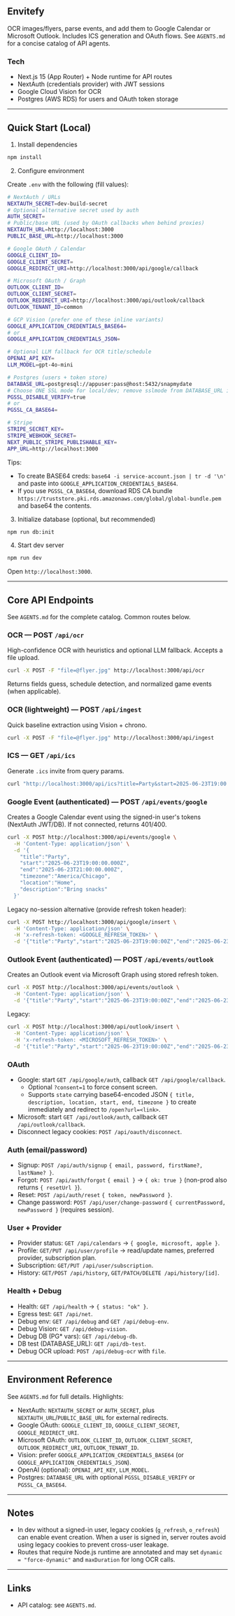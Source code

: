 ## Envitefy

OCR images/flyers, parse events, and add them to Google Calendar or Microsoft Outlook. Includes ICS generation and OAuth flows. See `AGENTS.md` for a concise catalog of API agents.

### Tech

- Next.js 15 (App Router) + Node runtime for API routes
- NextAuth (credentials provider) with JWT sessions
- Google Cloud Vision for OCR
- Postgres (AWS RDS) for users and OAuth token storage

---

## Quick Start (Local)

1. Install dependencies

```bash
npm install
```

2. Configure environment

Create `.env` with the following (fill values):

```bash
# NextAuth / URLs
NEXTAUTH_SECRET=dev-build-secret
# Optional alternative secret used by auth
AUTH_SECRET=
# Public/base URL (used by OAuth callbacks when behind proxies)
NEXTAUTH_URL=http://localhost:3000
PUBLIC_BASE_URL=http://localhost:3000

# Google OAuth / Calendar
GOOGLE_CLIENT_ID=
GOOGLE_CLIENT_SECRET=
GOOGLE_REDIRECT_URI=http://localhost:3000/api/google/callback

# Microsoft OAuth / Graph
OUTLOOK_CLIENT_ID=
OUTLOOK_CLIENT_SECRET=
OUTLOOK_REDIRECT_URI=http://localhost:3000/api/outlook/callback
OUTLOOK_TENANT_ID=common

# GCP Vision (prefer one of these inline variants)
GOOGLE_APPLICATION_CREDENTIALS_BASE64=
# or
GOOGLE_APPLICATION_CREDENTIALS_JSON=

# Optional LLM fallback for OCR title/schedule
OPENAI_API_KEY=
LLM_MODEL=gpt-4o-mini

# Postgres (users + token store)
DATABASE_URL=postgresql://appuser:pass@host:5432/snapmydate
# Choose ONE SSL mode for local/dev; remove sslmode from DATABASE_URL if using these
PGSSL_DISABLE_VERIFY=true
# or
PGSSL_CA_BASE64=

# Stripe
STRIPE_SECRET_KEY=
STRIPE_WEBHOOK_SECRET=
NEXT_PUBLIC_STRIPE_PUBLISHABLE_KEY=
APP_URL=http://localhost:3000
```

Tips:

- To create BASE64 creds: `base64 -i service-account.json | tr -d '\n'` and paste into `GOOGLE_APPLICATION_CREDENTIALS_BASE64`.
- If you use `PGSSL_CA_BASE64`, download RDS CA bundle `https://truststore.pki.rds.amazonaws.com/global/global-bundle.pem` and base64 the contents.

3. Initialize database (optional, but recommended)

```bash
npm run db:init
```

4. Start dev server

```bash
npm run dev
```

Open `http://localhost:3000`.

---

## Core API Endpoints

See `AGENTS.md` for the complete catalog. Common routes below.

### OCR — POST `/api/ocr`

High-confidence OCR with heuristics and optional LLM fallback. Accepts a file upload.

```bash
curl -X POST -F "file=@flyer.jpg" http://localhost:3000/api/ocr
```

Returns fields guess, schedule detection, and normalized game events (when applicable).

### OCR (lightweight) — POST `/api/ingest`

Quick baseline extraction using Vision + chrono.

```bash
curl -X POST -F "file=@flyer.jpg" http://localhost:3000/api/ingest
```

### ICS — GET `/api/ics`

Generate `.ics` invite from query params.

```bash
curl "http://localhost:3000/api/ics?title=Party&start=2025-06-23T19:00:00Z&end=2025-06-23T21:00:00Z&location=Home&timezone=America/Chicago"
```

### Google Event (authenticated) — POST `/api/events/google`

Creates a Google Calendar event using the signed-in user's tokens (NextAuth JWT/DB). If not connected, returns 401/400.

```bash
curl -X POST http://localhost:3000/api/events/google \
  -H 'Content-Type: application/json' \
  -d '{
    "title":"Party",
    "start":"2025-06-23T19:00:00.000Z",
    "end":"2025-06-23T21:00:00.000Z",
    "timezone":"America/Chicago",
    "location":"Home",
    "description":"Bring snacks"
  }'
```

Legacy no-session alternative (provide refresh token header):

```bash
curl -X POST http://localhost:3000/api/google/insert \
  -H 'Content-Type: application/json' \
  -H 'x-refresh-token: <GOOGLE_REFRESH_TOKEN>' \
  -d '{"title":"Party","start":"2025-06-23T19:00:00Z","end":"2025-06-23T21:00:00Z","location":"Home","description":"...","timezone":"America/Chicago"}'
```

### Outlook Event (authenticated) — POST `/api/events/outlook`

Creates an Outlook event via Microsoft Graph using stored refresh token.

```bash
curl -X POST http://localhost:3000/api/events/outlook \
  -H 'Content-Type: application/json' \
  -d '{"title":"Party","start":"2025-06-23T19:00:00Z","end":"2025-06-23T21:00:00Z","timezone":"America/Chicago"}'
```

Legacy:

```bash
curl -X POST http://localhost:3000/api/outlook/insert \
  -H 'Content-Type: application/json' \
  -H 'x-refresh-token: <MICROSOFT_REFRESH_TOKEN>' \
  -d '{"title":"Party","start":"2025-06-23T19:00:00Z","end":"2025-06-23T21:00:00Z","location":"Home","description":"...","timezone":"America/Chicago"}'
```

### OAuth

- Google: start `GET /api/google/auth`, callback `GET /api/google/callback`.
  - Optional `?consent=1` to force consent screen.
  - Supports `state` carrying base64-encoded JSON `{ title, description, location, start, end, timezone }` to create immediately and redirect to `/open?url=<link>`.
- Microsoft: start `GET /api/outlook/auth`, callback `GET /api/outlook/callback`.
- Disconnect legacy cookies: `POST /api/oauth/disconnect`.

### Auth (email/password)

- Signup: `POST /api/auth/signup` `{ email, password, firstName?, lastName? }`.
- Forgot: `POST /api/auth/forgot` `{ email }` → `{ ok: true }` (non-prod also returns `{ resetUrl }`).
- Reset: `POST /api/auth/reset` `{ token, newPassword }`.
- Change password: `POST /api/user/change-password` `{ currentPassword, newPassword }` (requires session).

### User + Provider

- Provider status: `GET /api/calendars` → `{ google, microsoft, apple }`.
- Profile: `GET/PUT /api/user/profile` → read/update names, preferred provider, subscription plan.
- Subscription: `GET/PUT /api/user/subscription`.
- History: `GET/POST /api/history`, `GET/PATCH/DELETE /api/history/[id]`.

### Health + Debug

- Health: `GET /api/health` → `{ status: "ok" }`.
- Egress test: `GET /api/net`.
- Debug env: `GET /api/debug` and `GET /api/debug-env`.
- Debug Vision: `GET /api/debug-vision`.
- Debug DB (PG\* vars): `GET /api/debug-db`.
- DB test (DATABASE_URL): `GET /api/db-test`.
- Debug OCR upload: `POST /api/debug-ocr` with `file`.

---

## Environment Reference

See `AGENTS.md` for full details. Highlights:

- NextAuth: `NEXTAUTH_SECRET` or `AUTH_SECRET`, plus `NEXTAUTH_URL`/`PUBLIC_BASE_URL` for external redirects.
- Google OAuth: `GOOGLE_CLIENT_ID`, `GOOGLE_CLIENT_SECRET`, `GOOGLE_REDIRECT_URI`.
- Microsoft OAuth: `OUTLOOK_CLIENT_ID`, `OUTLOOK_CLIENT_SECRET`, `OUTLOOK_REDIRECT_URI`, `OUTLOOK_TENANT_ID`.
- Vision: prefer `GOOGLE_APPLICATION_CREDENTIALS_BASE64` (or `GOOGLE_APPLICATION_CREDENTIALS_JSON`).
- OpenAI (optional): `OPENAI_API_KEY`, `LLM_MODEL`.
- Postgres: `DATABASE_URL` with optional `PGSSL_DISABLE_VERIFY` or `PGSSL_CA_BASE64`.

---

## Notes

- In dev without a signed-in user, legacy cookies (`g_refresh`, `o_refresh`) can enable event creation. When a user is signed in, server routes avoid using legacy cookies to prevent cross-user leakage.
- Routes that require Node.js runtime are annotated and may set `dynamic = "force-dynamic"` and `maxDuration` for long OCR calls.

---

## Links

- API catalog: see `AGENTS.md`.

